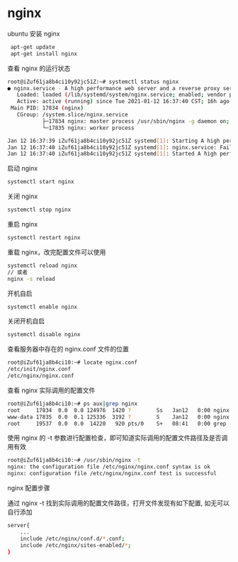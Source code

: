 # nginx

ubuntu 安装 nginx

```bash
 apt-get update
 apt-get install nginx
```

查看 nginx 的运行状态

```bash
root@iZuf61ja8b4ci10y92jc51Z:~# systemctl status nginx
● nginx.service - A high performance web server and a reverse proxy server
   Loaded: loaded (/lib/systemd/system/nginx.service; enabled; vendor preset: enabled)
   Active: active (running) since Tue 2021-01-12 16:37:40 CST; 16h ago
 Main PID: 17834 (nginx)
   CGroup: /system.slice/nginx.service
           ├─17834 nginx: master process /usr/sbin/nginx -g daemon on; master_process on
           └─17835 nginx: worker process

Jan 12 16:37:39 iZuf61ja8b4ci10y92jc51Z systemd[1]: Starting A high performance web server and a reverse proxy server...
Jan 12 16:37:40 iZuf61ja8b4ci10y92jc51Z systemd[1]: nginx.service: Failed to parse PID from file /run/nginx.pid: Invalid argument
Jan 12 16:37:40 iZuf61ja8b4ci10y92jc51Z systemd[1]: Started A high performance web server and a reverse proxy server.
```

启动 nginx

```bash
systemctl start nginx
```

关闭 nginx

```bash
systemctl stop nginx
```

重启 nginx

```bash
systemctl restart nginx
```

重载 nginx，改完配置文件可以使用

```bash
systemctl reload nginx
// 或者
nginx -s reload
```

开机自启

```bash
systemctl enable nginx
```

关闭开机自启

```bash
systemctl disable nginx
```

查看服务器中存在的 nginx.conf 文件的位置

```bash
root@iZuf61ja8b4ci10:~# locate nginx.conf
/etc/init/nginx.conf
/etc/nginx/nginx.conf
```

查看 nginx 实际调用的配置文件

```bash
root@iZuf61ja8b4ci10:~# ps aux|grep nginx
root     17834  0.0  0.0 124976  1420 ?        Ss   Jan12   0:00 nginx: master process /usr/sbin/nginx -g daemon on; master_process on;
www-data 17835  0.0  0.1 125336  3192 ?        S    Jan12   0:00 nginx: worker process
root     19537  0.0  0.0  14220   920 pts/0    S+   08:41   0:00 grep --color=auto nginx
```

使用 nginx 的 -t 参数进行配置检查，即可知道实际调用的配置文件路径及是否调用有效

```bash
root@iZuf61ja8b4ci10:~# /usr/sbin/nginx -t
nginx: the configuration file /etc/nginx/nginx.conf syntax is ok
nginx: configuration file /etc/nginx/nginx.conf test is successful
```

nginx 配置步骤

通过 nginx -t 找到实际调用的配置文件路径，打开文件发现有如下配置,
如无可以自行添加

```bash
server{
    ...
    include /etc/nginx/conf.d/*.conf;
    include /etc/nginx/sites-enabled/*;
}
```

